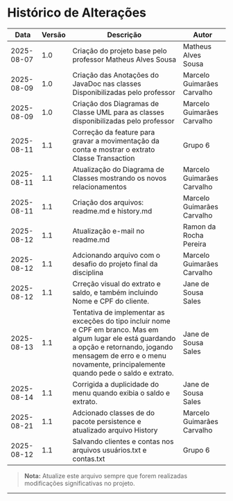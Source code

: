 # Histórico de Alterações

| Data        | Versão | Descrição                                                                                                                                                                                                                          | Autor                      |
|-------------|-----|------------------------------------------------------------------------------------------------------------------------------------------------------------------------------------------------------------------------------------|----------------------------|
| 2025-08-07  | 1.0 | Criação do projeto base pelo professor Matheus Alves Sousa                                                                                                                                                                         | Matheus Alves Sousa        |
| 2025-08-09  | 1.0 | Criação das Anotações do JavaDoc nas classes Disponibilizadas pelo professor                                                                                                                                                       | Marcelo Guimarães Carvalho |
| 2025-08-09  | 1.0 | Criação dos Diagramas de Classe UML para as classes disponibilizadas pelo professor                                                                                                                                                | Marcelo Guimarães Carvalho |
| 2025-08-11  | 1.1 | Correção da feature para gravar a movimentação da conta e mostrar o extrato Classe Transaction                                                                                                                                     | Grupo 6                    |
| 2025-08-11  | 1.1 | Atualização do Diagrama de Classes mostrando os novos relacionamentos                                                                                                                                                              | Marcelo Guimarães Carvalho |
| 2025-08-11  | 1.1 | Criação dos arquivos: readme.md e history.md                                                                                                                                                                                       | Marcelo Guimarães Carvalho |
| 2025-08-12  | 1.1 | Atualização e-mail no readme.md                                                                                                                                                                                                    | Ramon da Rocha Pereira     |
| 2025-08-12  | 1.1 | Adcionando arquivo com o desafio do projeto final da disciplina                                                                                                                                                                    | Marcelo Guimarães Carvalho |
| 2025-08-12  | 1.1 | Crreção visual do extrato e saldo, e também incluindo Nome e CPF do cliente.                                                                                                                                                       | Jane de Sousa Sales        |
| 2025-08-13  | 1.1 | Tentativa de implementar as exceções do tipo incluir nome e CPF em branco. Mas em algum lugar ele está guardando a opção e retornando, jogando mensagem de erro e o menu novamente, principalemente quando pede o saldo e extrato. | Jane de Sousa Sales        |
| 2025-08-14  | 1.1 | Corrigida a duplicidade do menu quando exibia o saldo e extrato.                                                                                                                                                                   | Jane de Sousa Sales        |
| 2025-08-21  | 1.1 | Adcionado classes de do pacote persistence e atualizado arquivo History                                                                                                                                                            | Marcelo Guimarães Carvalho |
| 2025-08-12  | 1.1 | Salvando clientes e contas nos arquivos usuários.txt e contas.txt                                                                                                                                                                  | Grupo 6                    |



> **Nota:** Atualize este arquivo sempre que forem realizadas modificações significativas no projeto.

---
